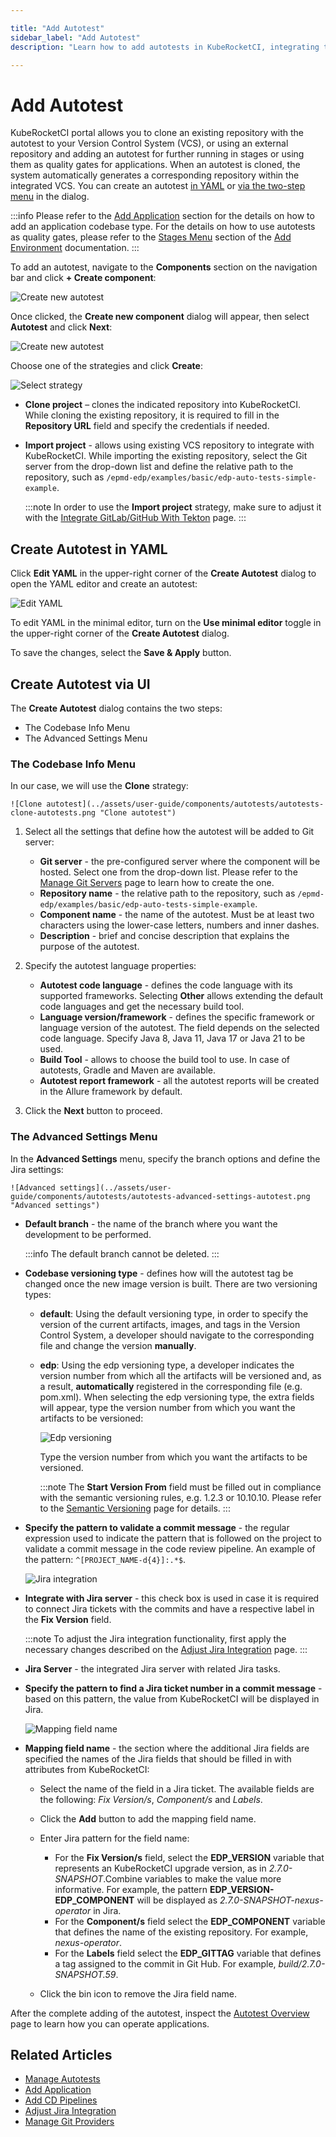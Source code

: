 ```yaml
---

title: "Add Autotest"
sidebar_label: "Add Autotest"
description: "Learn how to add autotests in KubeRocketCI, integrating them into CI/CD workflows for enhanced quality assurance and deployment."

---
```

<!-- markdownlint-disable MD025 -->

# Add Autotest

<head>
  <link rel="canonical" href="https://docs.kuberocketci.io/docs/user-guide/add-autotest" />
</head>

KubeRocketCI portal allows you to clone an existing repository with the autotest to your Version Control System (VCS), or using an external repository and adding an autotest for further running in stages or using them as quality gates for applications.
When an autotest is cloned, the system automatically generates a corresponding repository within the integrated VCS. You can create an autotest [in YAML](#create-autotest-in-yaml) or [via the two-step menu](#create-autotest-via-ui) in the dialog.

:::info
  Please refer to the [Add Application](add-application.md) section for the details on how to add an application codebase type.
    For the details on how to use autotests as quality gates, please refer to the [Stages Menu](add-cd-pipeline.md) section of the [Add Environment](add-cd-pipeline.md) documentation.
:::

To add an autotest, navigate to the **Components** section on the navigation bar and click **+ Create component**:

  ![Create new autotest](../assets/user-guide/components/components-create-new-codebase.png "Create new autotest")

Once clicked, the **Create new component** dialog will appear, then select **Autotest** and click **Next**:

  ![Create new autotest](../assets/user-guide/components/components-select-type-new-codebase.png "Create new autotest")

Choose one of the strategies and click **Create**:

  ![Select strategy](../assets/user-guide/components/autotests/autotests-select-strategy.png  "Select strategy")

* **Clone project** – clones the indicated repository into KubeRocketCI. While cloning the existing repository, it is required to fill in the **Repository URL** field and specify the credentials if needed.

* **Import project** - allows using existing VCS repository to integrate with KubeRocketCI. While importing the existing repository, select the Git server from the drop-down list and define the relative path to the repository, such as `/epmd-edp/examples/basic/edp-auto-tests-simple-example`.

    :::note
      In order to use the **Import project** strategy, make sure to adjust it with the [Integrate GitLab/GitHub With Tekton](../user-guide/add-git-server.md) page.
    :::

## Create Autotest in YAML

Click **Edit YAML** in the upper-right corner of the **Create Autotest** dialog to open the YAML editor and create an autotest:

![Edit YAML](../assets/user-guide/components/autotests/autotests-yaml-edit.png "Edit YAML")

To edit YAML in the minimal editor, turn on the **Use minimal editor** toggle in the upper-right corner of the **Create Autotest** dialog.

To save the changes, select the **Save & Apply** button.

## Create Autotest via UI

The **Create Autotest** dialog contains the two steps:

* The Codebase Info Menu
* The Advanced Settings Menu

### The Codebase Info Menu

In our case, we will use the **Clone** strategy:

    ![Clone autotest](../assets/user-guide/components/autotests/autotests-clone-autotests.png "Clone autotest")

1. Select all the settings that define how the autotest will be added to Git server:

    * **Git server** - the pre-configured server where the component will be hosted. Select one from the drop-down list. Please refer to the [Manage Git Servers](git-server-overview.md) page to learn how to create the one.
    * **Repository name** - the relative path to the repository, such as `/epmd-edp/examples/basic/edp-auto-tests-simple-example`.
    * **Component name** - the name of the autotest. Must be at least two characters using the lower-case letters, numbers and inner dashes.
    * **Description** - brief and concise description that explains the purpose of the autotest.

2. Specify the autotest language properties:

    * **Autotest code language** - defines the code language with its supported frameworks. Selecting **Other** allows extending the default code languages and get the necessary build tool.
    * **Language version/framework** - defines the specific framework or language version of the autotest. The field depends on the selected code language. Specify Java 8, Java 11, Java 17 or Java 21 to be used.
    * **Build Tool** - allows to choose the build tool to use. In case of autotests, Gradle and Maven are available.
    * **Autotest report framework** - all the autotest reports will be created in the Allure framework by default.

3. Click the **Next** button to proceed.

### The Advanced Settings Menu

In the **Advanced Settings** menu, specify the branch options and define the Jira settings:

    ![Advanced settings](../assets/user-guide/components/autotests/autotests-advanced-settings-autotest.png "Advanced settings")

* **Default branch** - the name of the branch where you want the development to be performed.

    :::info
      The default branch cannot be deleted.
    :::

* **Codebase versioning type** - defines how will the autotest tag be changed once the new image version is built. There are two versioning types:
  * **default**: Using the default versioning type, in order to specify the version of the current artifacts, images, and tags in the Version Control System, a developer should navigate to the corresponding file and change the version **manually**.
  * **edp**: Using the edp versioning type, a developer indicates the version number from which all the artifacts will be versioned and, as a result, **automatically** registered in the corresponding file (e.g. pom.xml). When selecting the edp versioning type, the extra fields will appear, type the version number from which you want the artifacts to be versioned:

    ![Edp versioning](../assets/user-guide/components/components-edp-versioning.png "Edp versioning")

    Type the version number from which you want the artifacts to be versioned.

    :::note
      The **Start Version From** field must be filled out in compliance with the semantic versioning rules, e.g. 1.2.3 or 10.10.10. Please refer to the [Semantic Versioning](https://semver.org/) page for details.
    :::

* **Specify the pattern to validate a commit message** - the regular expression used to indicate the pattern that is followed on the project to validate a commit message in the code review pipeline. An example of the pattern: `^[PROJECT_NAME-d{4}]:.*$`.

    ![Jira integration](../assets/user-guide/components/components-jira-server.png)

* **Integrate with Jira server** - this check box is used in case it is required to connect Jira tickets with the commits
and have a respective label in the **Fix Version** field.

    :::note
      To adjust the Jira integration functionality, first apply the necessary changes described on the [Adjust Jira Integration](../operator-guide/project-management-and-reporting/jira-integration.md) page.
    :::

* **Jira Server** - the integrated Jira server with related Jira tasks.

* **Specify the pattern to find a Jira ticket number in a commit message** - based on this pattern, the value from KubeRocketCI will be displayed in Jira.

    ![Mapping field name](../assets/user-guide/components/components-jira-advanced-mapping.png "Mapping field name")

* **Mapping field name** - the section where the additional Jira fields are specified the names of the Jira fields that should be filled in with attributes from KubeRocketCI:

  * Select the name of the field in a Jira ticket. The available fields are the following: _Fix Version/s_, _Component/s_ and _Labels_.

  * Click the **Add** button to add the mapping field name.

  * Enter Jira pattern for the field name:

    * For the **Fix Version/s** field, select the **EDP_VERSION** variable that represents an KubeRocketCI upgrade version, as in _2.7.0-SNAPSHOT_.Combine variables to make the value more informative. For example, the pattern **EDP_VERSION-EDP_COMPONENT** will be displayed as _2.7.0-SNAPSHOT-nexus-operator_ in Jira.
    * For the **Component/s** field select the **EDP_COMPONENT** variable that defines the name of the existing repository. For example, _nexus-operator_.
    * For the **Labels** field select the **EDP_GITTAG** variable that defines a tag assigned to the commit in Git Hub. For example, _build/2.7.0-SNAPSHOT.59_.

  * Click the bin icon to remove the Jira field name.

After the complete adding of the autotest, inspect the [Autotest Overview](autotest.md) page to learn how you can operate applications.

## Related Articles

* [Manage Autotests](autotest.md)
* [Add Application](add-application.md)
* [Add CD Pipelines](add-cd-pipeline.md)
* [Adjust Jira Integration](../operator-guide/project-management-and-reporting/jira-integration.md)
* [Manage Git Providers](../user-guide/add-git-server.md)
